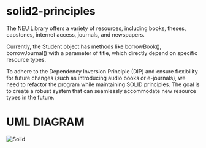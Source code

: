 # solid2-principles

The NEU Library offers a variety of resources, including books, theses, capstones, internet access, journals, and newspapers.

Currently, the Student object has methods like borrowBook(), borrowJournal() with a parameter of title, which directly depend on specific resource types.

To adhere to the Dependency Inversion Principle (DIP) and ensure flexibility for future changes (such as introducing audio books or e-journals), we need to refactor the program while maintaining SOLID principles. The goal is to create a robust system that can seamlessly accommodate new resource types in the future.

# UML DIAGRAM
![Solid](https://github.com/AaronRubinos/solid2-principles/assets/142986554/d7bdbd80-2c40-4231-987f-7c9e2d5d9728)
